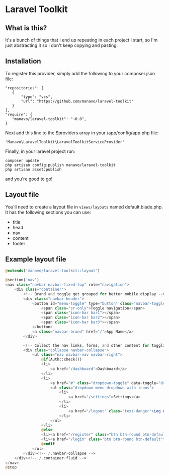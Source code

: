 # Laravel Toolkit

## What is this?

It's a bunch of things that I end up repeating in each project I start, so I'm just abstracting it so I don't keep copying and pasting.

## Installation

To register this provider, simply add the following to your composer.json file:

    "repositories": [
       {
           "type": "vcs",
           "url": "https://github.com/manavo/laravel-toolkit"
       }
    ],
    "require": {
       "manavo/laravel-toolkit": "~0.0",
    }


Next add this line to the $providers array in your /app/config/app.php file:
    
    'Manavo\LaravelToolkit\LaravelToolkitServiceProvider'


Finally, in your laravel project run:

    composer update
    php artisan config:publish manavo/laravel-toolkit
    php artisan asset:publish

and you're good to go!

## Layout file

You'll need to create a layout file in ```views/layouts``` named default.blade.php. It has the following sections you can use:

* title
* head
* nav
* content
* footer

## Example layout file

```php
@extends('manavo/laravel-toolkit::layout')

@section('nav')
<nav class="navbar navbar-fixed-top" role="navigation">
    <div class="container">
        <!-- Brand and toggle get grouped for better mobile display -->
        <div class="navbar-header">
            <button id="menu-toggle" type="button" class="navbar-toggle">
                <span class="sr-only">Toggle navigation</span>
                <span class="icon-bar bar1"></span>
                <span class="icon-bar bar2"></span>
                <span class="icon-bar bar3"></span>
            </button>
            <a class="navbar-brand" href="/">App Name</a>
        </div>

        <!-- Collect the nav links, forms, and other content for toggling -->
        <div class="collapse navbar-collapse">
            <ul class="nav navbar-nav navbar-right">
                @if(Auth::check())
                <li>
                    <a href="/dashboard">Dashboard</a>
                </li>
                <li>
                    <a href="#" class="dropdown-toggle" data-toggle="dropdown">Settings <b class="caret"></b></a>
                    <ul class="dropdown-menu dropdown-with-icons">
                        <li>
                            <a href="/settings">Settings</a>
                        </li>
                        <li>
                            <a href="/logout" class="text-danger">Log out</a>
                        </li>
                    </ul>
                </li>
                @else
                <li><a href="/register" class="btn btn-round btn-default">Register</a></li>
                <li><a href="/login" class="btn btn-round btn-default">Sign in</a></li>
                @endif
            </ul>
        </div><!-- /.navbar-collapse -->
    </div><!-- /.container-fluid -->
</nav>
@stop

```
